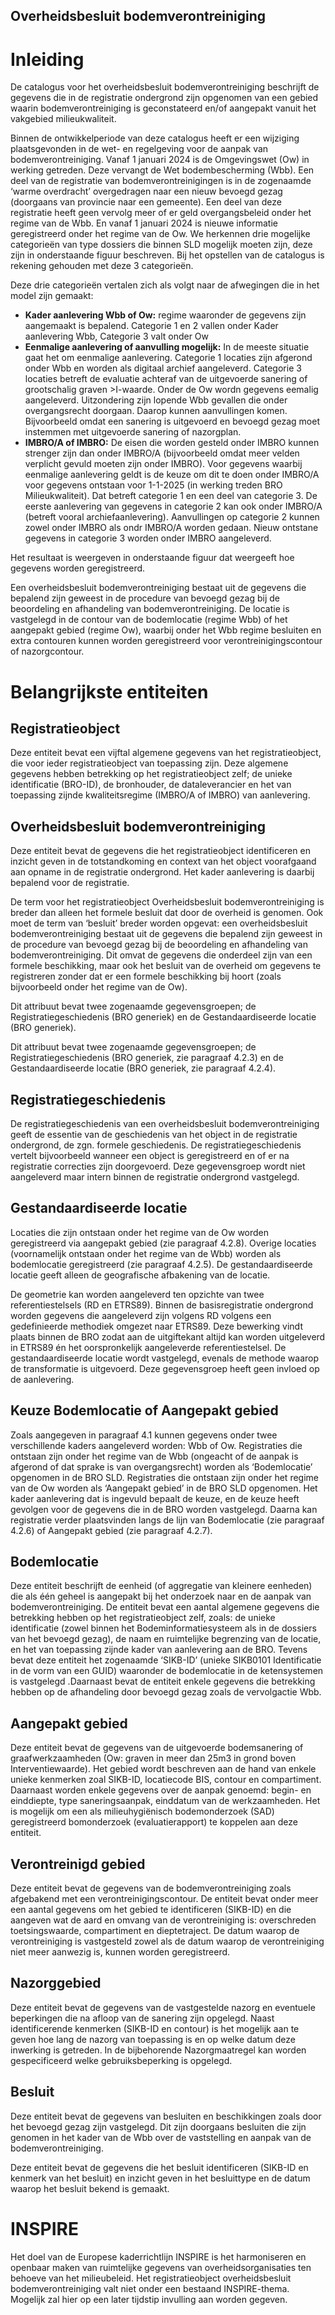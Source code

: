 [h2 is vereist vanwege ReSpec]: #
<h2>Overheidsbesluit bodemverontreiniging</h2>

# Inleiding
De catalogus voor het overheidsbesluit bodemverontreiniging beschrijft de gegevens die in de registratie ondergrond zijn opgenomen van een gebied waarin bodemverontreiniging is geconstateerd en/of aangepakt vanuit het vakgebied milieukwaliteit.

Binnen de ontwikkelperiode van deze catalogus heeft er een wijziging plaatsgevonden in de wet- en regelgeving voor de aanpak van bodemverontreiniging. Vanaf 1 januari 2024 is de Omgevingswet (Ow) in werking getreden. Deze vervangt de Wet bodembescherming (Wbb). Een deel van de registratie van bodemverontreinigingen is in de zogenaamde ‘warme overdracht’ overgedragen naar een nieuw bevoegd gezag (doorgaans van provincie naar een gemeente). Een deel van deze registratie heeft geen vervolg meer of er geld overgangsbeleid onder het regime van de Wbb. En vanaf 1 januari 2024 is nieuwe informatie geregistreerd onder het regime van de Ow. We herkennen drie mogelijke categorieën van type dossiers die binnen SLD mogelijk moeten zijn, deze zijn in onderstaande figuur beschreven. Bij het opstellen van de catalogus is rekening gehouden met deze 3 categorieën.

Deze drie categorieën vertalen zich als volgt naar de afwegingen die in het model zijn gemaakt:
- __Kader aanlevering Wbb of Ow:__ regime waaronder de gegevens zijn aangemaakt is bepalend. Categorie 1 en 2 vallen onder Kader aanlevering Wbb, Categorie 3 valt onder Ow
- __Eenmalige aanlevering of aanvulling mogelijk:__ In de meeste situatie gaat het om eenmalige aanlevering. Categorie 1 locaties zijn afgerond onder Wbb en worden als digitaal archief aangeleverd. Categorie 3 locaties betreft de evaluatie achteraf van de uitgevoerde sanering of grootschalig graven >I-waarde. Onder de Ow wordn gegevens eemalig aangeleverd. Uitzondering zijn lopende Wbb gevallen die onder overgangsrecht doorgaan. Daarop kunnen aanvullingen komen. Bijvoorbeeld omdat een sanering is uitgevoerd en bevoegd gezag moet instemmen met uitgevoerde sanering of nazorgplan. 
- __IMBRO/A of IMBRO:__ De eisen die worden gesteld onder IMBRO kunnen strenger zijn dan onder IMBRO/A (bijvoorbeeld omdat meer velden verplicht gevuld moeten zijn onder IMBRO). Voor gegevens waarbij eenmalige aanlevering geldt is de keuze om dit te doen onder IMBRO/A voor gegevens ontstaan voor 1-1-2025 (in werking treden BRO Milieukwaliteit). Dat betreft categorie 1 en een deel van categorie 3. De eerste aanlevering van gegevens in categorie 2 kan ook onder IMBRO/A (betreft vooral archiefaanlevering). Aanvullingen op categorie 2 kunnen zowel onder IMBRO als ondr IMBRO/A worden gedaan. Nieuw ontstane gegevens in categorie 3 worden onder IMBRO aangeleverd.

Het resultaat is weergeven in onderstaande figuur dat weergeeft hoe gegevens worden geregistreerd.

Een overheidsbesluit bodemverontreiniging bestaat uit de gegevens die bepalend zijn geweest in de procedure van bevoegd gezag bij de beoordeling en afhandeling van bodemverontreiniging. De locatie is vastgelegd in de contour van de bodemlocatie (regime Wbb) of het aangepakt gebied (regime Ow), waarbij onder het Wbb regime besluiten en extra contouren kunnen worden geregistreerd voor verontreinigingscontour of nazorgcontour.

# Belangrijkste entiteiten

## Registratieobject
Deze entiteit bevat een vijftal algemene gegevens van het registratieobject, die voor ieder registratieobject van toepassing zijn. Deze algemene gegevens hebben betrekking op het registratieobject zelf; de unieke identificatie (BRO-ID), de bronhouder, de dataleverancier en het van toepassing zijnde kwaliteitsregime (IMBRO/A of IMBRO) van aanlevering.

## Overheidsbesluit bodemverontreiniging
Deze entiteit bevat de gegevens die het registratieobject identificeren en inzicht geven in de totstandkoming en context van het object voorafgaand aan opname in de registratie ondergrond. Het kader aanlevering is daarbij bepalend voor de registratie.

De term voor het registratieobject Overheidsbesluit bodemverontreiniging is breder dan alleen het formele besluit dat door de overheid is genomen. Ook moet de term van ‘besluit’ breder worden opgevat: een overheidsbesluit bodemverontreiniging bestaat uit de gegevens die bepalend zijn geweest in de procedure van bevoegd gezag bij de beoordeling en afhandeling van bodemverontreiniging. Dit omvat de gegevens die onderdeel zijn van een formele beschikking, maar ook het besluit van de overheid om gegevens te registreren zonder dat er een formele beschikking bij hoort (zoals bijvoorbeeld onder het regime van de Ow).

Dit attribuut bevat twee zogenaamde gegevensgroepen; de Registratiegeschiedenis (BRO generiek) en de Gestandaardiseerde locatie (BRO generiek).

Dit attribuut bevat twee zogenaamde gegevensgroepen; de Registratiegeschiedenis (BRO generiek, zie paragraaf 4.2.3) en de Gestandaardiseerde locatie (BRO generiek, zie paragraaf 4.2.4).

## Registratiegeschiedenis
De registratiegeschiedenis van een overheidsbesluit bodemverontreiniging geeft de essentie van de geschiedenis van het object in de registratie ondergrond, de zgn. formele geschiedenis. De registratiegeschiedenis vertelt bijvoorbeeld wanneer een object is geregistreerd en of er na registratie correcties zijn doorgevoerd. Deze gegevensgroep wordt niet aangeleverd maar intern binnen de registratie ondergrond vastgelegd.

## Gestandaardiseerde locatie
Locaties die zijn ontstaan onder het regime van de Ow worden geregistreerd via aangepakt gebied (zie paragraaf 4.2.8). Overige locaties (voornamelijk ontstaan onder het regime van de Wbb) worden als bodemlocatie geregistreerd (zie paragraaf 4.2.5). De gestandaardiseerde locatie geeft alleen de geografische afbakening van de locatie.

De geometrie kan worden aangeleverd ten opzichte van twee referentiestelsels (RD en ETRS89). Binnen de basisregistratie ondergrond worden gegevens die aangeleverd zijn volgens RD volgens een gedefinieerde methodiek omgezet naar ETRS89. Deze bewerking vindt plaats binnen de BRO zodat aan de uitgiftekant altijd kan worden uitgeleverd in ETRS89 én het oorspronkelijk aangeleverde referentiestelsel. De gestandaardiseerde locatie wordt vastgelegd, evenals de methode waarop de transformatie is uitgevoerd. Deze gegevensgroep heeft geen invloed op de aanlevering.

## Keuze Bodemlocatie of Aangepakt gebied
Zoals aangegeven in paragraaf 4.1 kunnen gegevens onder twee verschillende kaders aangeleverd worden: Wbb of Ow. Registraties die ontstaan zijn onder het regime van de Wbb (ongeacht of de aanpak is afgerond of dat sprake is van overgangsrecht) worden als ‘Bodemlocatie’ opgenomen in de BRO SLD. Registraties die ontstaan zijn onder het regime van de Ow worden als ‘Aangepakt gebied’ in de BRO SLD opgenomen. Het kader aanlevering dat is ingevuld bepaalt de keuze, en de keuze heeft gevolgen voor de gegevens die in de BRO worden vastgelegd. Daarna kan registratie verder plaatsvinden langs de lijn van Bodemlocatie (zie paragraaf 4.2.6) of Aangepakt gebied (zie paragraaf 4.2.7).

## Bodemlocatie
Deze entiteit beschrijft de eenheid (of aggregatie van kleinere eenheden) die als één geheel is aangepakt bij het onderzoek naar en de aanpak van bodemverontreiniging. De entiteit bevat een aantal algemene gegevens die betrekking hebben op het registratieobject zelf, zoals: de unieke identificatie (zowel binnen het Bodeminformatiesysteem als in de dossiers van het bevoegd gezag), de naam en ruimtelijke begrenzing van de locatie, en het van toepassing zijnde kader van aanlevering aan de BRO. Tevens bevat deze entiteit het zogenaamde ‘SIKB-ID’ (unieke SIKB0101 Identificatie in de vorm van een GUID) waaronder de bodemlocatie in de ketensystemen is vastgelegd .Daarnaast bevat de entiteit enkele gegevens die betrekking hebben op de afhandeling door bevoegd gezag zoals de vervolgactie Wbb.

## Aangepakt gebied
Deze entiteit bevat de gegevens van de uitgevoerde bodemsanering of graafwerkzaamheden (Ow: graven in meer dan 25m3 in grond boven Interventiewaarde). Het gebied wordt beschreven aan de hand van enkele unieke kenmerken zoal SIKB-ID, locatiecode BIS, contour en compartiment. Daarnaast worden enkele gegevens over de aanpak genoemd: begin- en einddiepte, type saneringsaanpak, einddatum van de werkzaamheden. Het is mogelijk om een als milieuhygiënisch bodemonderzoek (SAD) geregistreerd bomonderzoek (evaluatierapport) te koppelen aan deze entiteit.

## Verontreinigd gebied
Deze entiteit bevat de gegevens van de bodemverontreiniging zoals afgebakend met een verontreinigingscontour. De entiteit bevat onder meer een aantal gegevens om het gebied te identificeren (SIKB-ID) en die aangeven wat de aard en omvang van de verontreiniging is: overschreden toetsingswaarde, compartiment en dieptetraject. De datum waarop de verontreiniging is vastgesteld zowel als de datum waarop de verontreiniging niet meer aanwezig is, kunnen worden geregistreerd.

## Nazorggebied
Deze entiteit bevat de gegevens van de vastgestelde nazorg en eventuele beperkingen die na afloop van de sanering zijn opgelegd. Naast identificerende kenmerken (SIKB-ID en contour) is het mogelijk aan te geven hoe lang de nazorg van toepassing is en op welke datum deze inwerking is getreden. In de bijbehorende Nazorgmaatregel kan worden gespecificeerd welke gebruiksbeperking is opgelegd.

## Besluit
Deze entiteit bevat de gegevens van besluiten en beschikkingen zoals door het bevoegd gezag zijn vastgelegd. Dit zijn doorgaans besluiten die zijn genomen in het kader van de Wbb over de vaststelling en aanpak van de bodemverontreiniging.

Deze entiteit bevat de gegevens die het besluit identificeren (SIKB-ID en kenmerk van het besluit) en inzicht geven in het besluittype en de datum waarop het besluit bekend is gemaakt.

# INSPIRE
Het doel van de Europese kaderrichtlijn INSPIRE is het harmoniseren en openbaar maken van ruimtelijke gegevens van overheidsorganisaties ten behoeve van het milieubeleid. Het registratieobject overheidsbesluit bodemverontreiniging valt niet onder een bestaand INSPIRE-thema. Mogelijk zal hier op een later tijdstip invulling aan worden gegeven.
